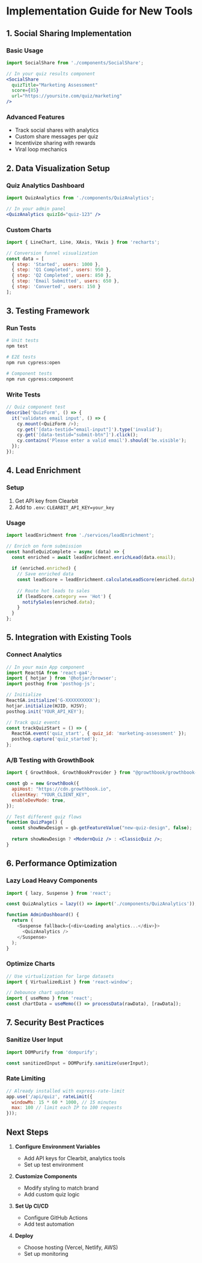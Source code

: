 # Implementation Guide for New Tools

## 1. Social Sharing Implementation

### Basic Usage
```jsx
import SocialShare from './components/SocialShare';

// In your quiz results component
<SocialShare 
  quizTitle="Marketing Assessment"
  score={85}
  url="https://yoursite.com/quiz/marketing"
/>
```

### Advanced Features
- Track social shares with analytics
- Custom share messages per quiz
- Incentivize sharing with rewards
- Viral loop mechanics

## 2. Data Visualization Setup

### Quiz Analytics Dashboard
```jsx
import QuizAnalytics from './components/QuizAnalytics';

// In your admin panel
<QuizAnalytics quizId="quiz-123" />
```

### Custom Charts
```jsx
import { LineChart, Line, XAxis, YAxis } from 'recharts';

// Conversion funnel visualization
const data = [
  { step: 'Started', users: 1000 },
  { step: 'Q1 Completed', users: 950 },
  { step: 'Q2 Completed', users: 850 },
  { step: 'Email Submitted', users: 650 },
  { step: 'Converted', users: 150 }
];
```

## 3. Testing Framework

### Run Tests
```bash
# Unit tests
npm test

# E2E tests
npm run cypress:open

# Component tests
npm run cypress:component
```

### Write Tests
```javascript
// Quiz component test
describe('QuizForm', () => {
  it('validates email input', () => {
    cy.mount(<QuizForm />);
    cy.get('[data-testid="email-input"]').type('invalid');
    cy.get('[data-testid="submit-btn"]').click();
    cy.contains('Please enter a valid email').should('be.visible');
  });
});
```

## 4. Lead Enrichment

### Setup
1. Get API key from Clearbit
2. Add to `.env`: `CLEARBIT_API_KEY=your_key`

### Usage
```javascript
import leadEnrichment from './services/leadEnrichment';

// Enrich on form submission
const handleQuizComplete = async (data) => {
  const enriched = await leadEnrichment.enrichLead(data.email);
  
  if (enriched.enriched) {
    // Save enriched data
    const leadScore = leadEnrichment.calculateLeadScore(enriched.data);
    
    // Route hot leads to sales
    if (leadScore.category === 'Hot') {
      notifySales(enriched.data);
    }
  }
};
```

## 5. Integration with Existing Tools

### Connect Analytics
```javascript
// In your main App component
import ReactGA from 'react-ga4';
import { hotjar } from '@hotjar/browser';
import posthog from 'posthog-js';

// Initialize
ReactGA.initialize('G-XXXXXXXXXX');
hotjar.initialize(HJID, HJSV);
posthog.init('YOUR_API_KEY');

// Track quiz events
const trackQuizStart = () => {
  ReactGA.event('quiz_start', { quiz_id: 'marketing-assessment' });
  posthog.capture('quiz_started');
};
```

### A/B Testing with GrowthBook
```jsx
import { GrowthBook, GrowthBookProvider } from "@growthbook/growthbook-react";

const gb = new GrowthBook({
  apiHost: "https://cdn.growthbook.io",
  clientKey: "YOUR_CLIENT_KEY",
  enableDevMode: true,
});

// Test different quiz flows
function QuizPage() {
  const showNewDesign = gb.getFeatureValue("new-quiz-design", false);
  
  return showNewDesign ? <ModernQuiz /> : <ClassicQuiz />;
}
```

## 6. Performance Optimization

### Lazy Load Heavy Components
```javascript
import { lazy, Suspense } from 'react';

const QuizAnalytics = lazy(() => import('./components/QuizAnalytics'));

function AdminDashboard() {
  return (
    <Suspense fallback={<div>Loading analytics...</div>}>
      <QuizAnalytics />
    </Suspense>
  );
}
```

### Optimize Charts
```javascript
// Use virtualization for large datasets
import { VirtualizedList } from 'react-window';

// Debounce chart updates
import { useMemo } from 'react';
const chartData = useMemo(() => processData(rawData), [rawData]);
```

## 7. Security Best Practices

### Sanitize User Input
```javascript
import DOMPurify from 'dompurify';

const sanitizedInput = DOMPurify.sanitize(userInput);
```

### Rate Limiting
```javascript
// Already installed with express-rate-limit
app.use('/api/quiz', rateLimit({
  windowMs: 15 * 60 * 1000, // 15 minutes
  max: 100 // limit each IP to 100 requests
}));
```

## Next Steps

1. **Configure Environment Variables**
   - Add API keys for Clearbit, analytics tools
   - Set up test environment

2. **Customize Components**
   - Modify styling to match brand
   - Add custom quiz logic

3. **Set Up CI/CD**
   - Configure GitHub Actions
   - Add test automation

4. **Deploy**
   - Choose hosting (Vercel, Netlify, AWS)
   - Set up monitoring